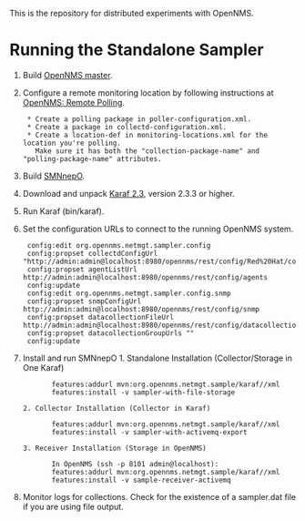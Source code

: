This is the repository for distributed experiments with OpenNMS.

Running the Standalone Sampler
==============================

1. Build [OpenNMS master](http://github.com/OpenNMS/opennms.git).
2. Configure a remote monitoring location by following instructions at [OpenNMS: Remote Polling](http://www.opennms.org/wiki/Remote_Polling).

        * Create a polling package in poller-configuration.xml.
        * Create a package in collectd-configuration.xml.
        * Create a location-def in monitoring-locations.xml for the location you're polling.
          Make sure it has both the "collection-package-name" and "polling-package-name" attributes.

3. Build [SMNnepO](http://github.com/OpenNMS/smnnepo.git).
4. Download and unpack [Karaf 2.3](http://karaf.apache.org/index/community/download.html), version 2.3.3 or higher.
5. Run Karaf (bin/karaf).
6. Set the configuration URLs to connect to the running OpenNMS system.

        config:edit org.opennms.netmgt.sampler.config
        config:propset collectdConfigUrl "http://admin:admin@localhost:8980/opennms/rest/config/Red%20Hat/collection"
        config:propset agentListUrl http://admin:admin@localhost:8980/opennms/rest/config/agents
        config:update
        config:edit org.opennms.netmgt.sampler.config.snmp
        config:propset snmpConfigUrl http://admin:admin@localhost:8980/opennms/rest/config/snmp
        config:propset datacollectionFileUrl http://admin:admin@localhost:8980/opennms/rest/config/datacollection
        config:propset datacollectionGroupUrls ""
        config:update

7. Install and run SMNnepO
       1. Standalone Installation (Collector/Storage in One Karaf)

              features:addurl mvn:org.opennms.netmgt.sample/karaf//xml
              features:install -v sampler-with-file-storage
              
       2. Collector Installation (Collector in Karaf)

              features:addurl mvn:org.opennms.netmgt.sample/karaf//xml
              features:install -v sampler-with-activemq-export
              
       3. Receiver Installation (Storage in OpenNMS)

              In OpenNMS (ssh -p 8101 admin@localhost):
              features:addurl mvn:org.opennms.netmgt.sample/karaf//xml
              features:install -v sample-receiver-activemq

8. Monitor logs for collections. Check for the existence of a sampler.dat file if you are using file output.
